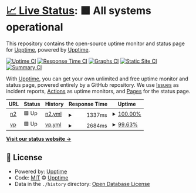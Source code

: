 # [📈 Live Status](https://demo.upptime.js.org): <!--live status--> **🟩 All systems operational**

This repository contains the open-source uptime monitor and status page for [Upptime](https://upptime.js.org), powered by [Upptime](https://github.com/upptime/upptime).

[![Uptime CI](https://github.com/upptime/upptime/workflows/Uptime%20CI/badge.svg)](https://github.com/upptime/upptime/actions?query=workflow%3A%22Uptime+CI%22)
[![Response Time CI](https://github.com/upptime/upptime/workflows/Response%20Time%20CI/badge.svg)](https://github.com/upptime/upptime/actions?query=workflow%3A%22Response+Time+CI%22)
[![Graphs CI](https://github.com/upptime/upptime/workflows/Graphs%20CI/badge.svg)](https://github.com/upptime/upptime/actions?query=workflow%3A%22Graphs+CI%22)
[![Static Site CI](https://github.com/upptime/upptime/workflows/Static%20Site%20CI/badge.svg)](https://github.com/upptime/upptime/actions?query=workflow%3A%22Static+Site+CI%22)
[![Summary CI](https://github.com/upptime/upptime/workflows/Summary%20CI/badge.svg)](https://github.com/upptime/upptime/actions?query=workflow%3A%22Summary+CI%22)

With [Upptime](https://upptime.js.org), you can get your own unlimited and free uptime monitor and status page, powered entirely by a GitHub repository. We use [Issues](https://github.com/upptime/upptime/issues) as incident reports, [Actions](https://github.com/upptime/upptime/actions) as uptime monitors, and [Pages](https://demo.upptime.js.org) for the status page.

<!--start: status pages-->
<!-- This summary is generated by Upptime (https://github.com/upptime/upptime) -->
<!-- Do not edit this manually, your changes will be overwritten -->
<!-- prettier-ignore -->
| URL | Status | History | Response Time | Uptime |
| --- | ------ | ------- | ------------- | ------ |
| <img alt="" src="https://icons.duckduckgo.com/ip3/nivelul2.ro.ico" height="13"> [n2](https://nivelul2.ro/) | 🟩 Up | [n2.yml](https://github.com/lixicus/upvpt/commits/HEAD/history/n2.yml) | <details><summary><img alt="Response time graph" src="./graphs/n2/response-time-week.png" height="20"> 1337ms</summary><br><a href="https://demo.upptime.js.org/history/n2"><img alt="Response time 1177" src="https://img.shields.io/endpoint?url=https%3A%2F%2Fraw.githubusercontent.com%2Flixicus%2Fupvpt%2FHEAD%2Fapi%2Fn2%2Fresponse-time.json"></a><br><a href="https://demo.upptime.js.org/history/n2"><img alt="24-hour response time 1232" src="https://img.shields.io/endpoint?url=https%3A%2F%2Fraw.githubusercontent.com%2Flixicus%2Fupvpt%2FHEAD%2Fapi%2Fn2%2Fresponse-time-day.json"></a><br><a href="https://demo.upptime.js.org/history/n2"><img alt="7-day response time 1337" src="https://img.shields.io/endpoint?url=https%3A%2F%2Fraw.githubusercontent.com%2Flixicus%2Fupvpt%2FHEAD%2Fapi%2Fn2%2Fresponse-time-week.json"></a><br><a href="https://demo.upptime.js.org/history/n2"><img alt="30-day response time 1105" src="https://img.shields.io/endpoint?url=https%3A%2F%2Fraw.githubusercontent.com%2Flixicus%2Fupvpt%2FHEAD%2Fapi%2Fn2%2Fresponse-time-month.json"></a><br><a href="https://demo.upptime.js.org/history/n2"><img alt="1-year response time 1177" src="https://img.shields.io/endpoint?url=https%3A%2F%2Fraw.githubusercontent.com%2Flixicus%2Fupvpt%2FHEAD%2Fapi%2Fn2%2Fresponse-time-year.json"></a></details> | <details><summary><a href="https://demo.upptime.js.org/history/n2">100.00%</a></summary><a href="https://demo.upptime.js.org/history/n2"><img alt="All-time uptime 100.00%" src="https://img.shields.io/endpoint?url=https%3A%2F%2Fraw.githubusercontent.com%2Flixicus%2Fupvpt%2FHEAD%2Fapi%2Fn2%2Fuptime.json"></a><br><a href="https://demo.upptime.js.org/history/n2"><img alt="24-hour uptime 100.00%" src="https://img.shields.io/endpoint?url=https%3A%2F%2Fraw.githubusercontent.com%2Flixicus%2Fupvpt%2FHEAD%2Fapi%2Fn2%2Fuptime-day.json"></a><br><a href="https://demo.upptime.js.org/history/n2"><img alt="7-day uptime 100.00%" src="https://img.shields.io/endpoint?url=https%3A%2F%2Fraw.githubusercontent.com%2Flixicus%2Fupvpt%2FHEAD%2Fapi%2Fn2%2Fuptime-week.json"></a><br><a href="https://demo.upptime.js.org/history/n2"><img alt="30-day uptime 100.00%" src="https://img.shields.io/endpoint?url=https%3A%2F%2Fraw.githubusercontent.com%2Flixicus%2Fupvpt%2FHEAD%2Fapi%2Fn2%2Fuptime-month.json"></a><br><a href="https://demo.upptime.js.org/history/n2"><img alt="1-year uptime 100.00%" src="https://img.shields.io/endpoint?url=https%3A%2F%2Fraw.githubusercontent.com%2Flixicus%2Fupvpt%2FHEAD%2Fapi%2Fn2%2Fuptime-year.json"></a></details>
| <img alt="" src="https://icons.duckduckgo.com/ip3/vpet.ro.ico" height="13"> [vp](https://vpet.ro/) | 🟩 Up | [vp.yml](https://github.com/lixicus/upvpt/commits/HEAD/history/vp.yml) | <details><summary><img alt="Response time graph" src="./graphs/vp/response-time-week.png" height="20"> 2684ms</summary><br><a href="https://demo.upptime.js.org/history/vp"><img alt="Response time 1481" src="https://img.shields.io/endpoint?url=https%3A%2F%2Fraw.githubusercontent.com%2Flixicus%2Fupvpt%2FHEAD%2Fapi%2Fvp%2Fresponse-time.json"></a><br><a href="https://demo.upptime.js.org/history/vp"><img alt="24-hour response time 2910" src="https://img.shields.io/endpoint?url=https%3A%2F%2Fraw.githubusercontent.com%2Flixicus%2Fupvpt%2FHEAD%2Fapi%2Fvp%2Fresponse-time-day.json"></a><br><a href="https://demo.upptime.js.org/history/vp"><img alt="7-day response time 2684" src="https://img.shields.io/endpoint?url=https%3A%2F%2Fraw.githubusercontent.com%2Flixicus%2Fupvpt%2FHEAD%2Fapi%2Fvp%2Fresponse-time-week.json"></a><br><a href="https://demo.upptime.js.org/history/vp"><img alt="30-day response time 1807" src="https://img.shields.io/endpoint?url=https%3A%2F%2Fraw.githubusercontent.com%2Flixicus%2Fupvpt%2FHEAD%2Fapi%2Fvp%2Fresponse-time-month.json"></a><br><a href="https://demo.upptime.js.org/history/vp"><img alt="1-year response time 1481" src="https://img.shields.io/endpoint?url=https%3A%2F%2Fraw.githubusercontent.com%2Flixicus%2Fupvpt%2FHEAD%2Fapi%2Fvp%2Fresponse-time-year.json"></a></details> | <details><summary><a href="https://demo.upptime.js.org/history/vp">99.63%</a></summary><a href="https://demo.upptime.js.org/history/vp"><img alt="All-time uptime 99.95%" src="https://img.shields.io/endpoint?url=https%3A%2F%2Fraw.githubusercontent.com%2Flixicus%2Fupvpt%2FHEAD%2Fapi%2Fvp%2Fuptime.json"></a><br><a href="https://demo.upptime.js.org/history/vp"><img alt="24-hour uptime 100.00%" src="https://img.shields.io/endpoint?url=https%3A%2F%2Fraw.githubusercontent.com%2Flixicus%2Fupvpt%2FHEAD%2Fapi%2Fvp%2Fuptime-day.json"></a><br><a href="https://demo.upptime.js.org/history/vp"><img alt="7-day uptime 99.63%" src="https://img.shields.io/endpoint?url=https%3A%2F%2Fraw.githubusercontent.com%2Flixicus%2Fupvpt%2FHEAD%2Fapi%2Fvp%2Fuptime-week.json"></a><br><a href="https://demo.upptime.js.org/history/vp"><img alt="30-day uptime 99.91%" src="https://img.shields.io/endpoint?url=https%3A%2F%2Fraw.githubusercontent.com%2Flixicus%2Fupvpt%2FHEAD%2Fapi%2Fvp%2Fuptime-month.json"></a><br><a href="https://demo.upptime.js.org/history/vp"><img alt="1-year uptime 99.95%" src="https://img.shields.io/endpoint?url=https%3A%2F%2Fraw.githubusercontent.com%2Flixicus%2Fupvpt%2FHEAD%2Fapi%2Fvp%2Fuptime-year.json"></a></details>

<!--end: status pages-->

[**Visit our status website →**](https://demo.upptime.js.org)

## 📄 License

- Powered by: [Upptime](https://github.com/upptime/upptime)
- Code: [MIT](./LICENSE) © [Upptime](https://upptime.js.org)
- Data in the `./history` directory: [Open Database License](https://opendatacommons.org/licenses/odbl/1-0/)
